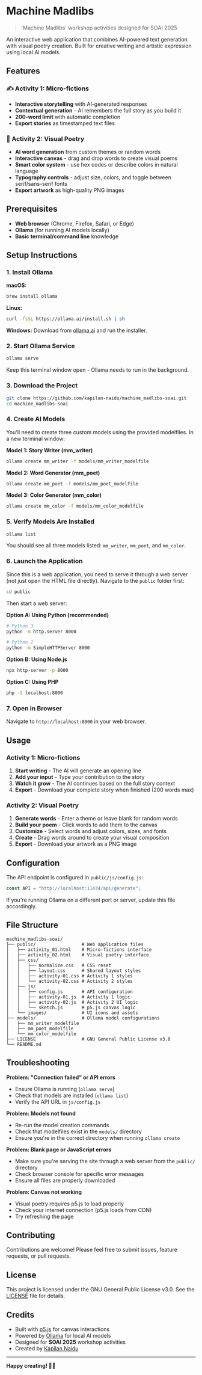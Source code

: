 # Machine Madlibs

> 'Machine Madlibs' workshop activities designed for SOAI 2025

An interactive web application that combines AI-powered text generation with visual poetry creation. Built for creative writing and artistic expression using local AI models.

## Features

### ✍️ Activity 1: Micro-fictions
- **Interactive storytelling** with AI-generated responses
- **Contextual generation** - AI remembers the full story as you build it
- **200-word limit** with automatic completion
- **Export stories** as timestamped text files

### 🎨 Activity 2: Visual Poetry
- **AI word generation** from custom themes or random words
- **Interactive canvas** - drag and drop words to create visual poems
- **Smart color system** - use hex codes or describe colors in natural language
- **Typography controls** - adjust size, colors, and toggle between serif/sans-serif fonts
- **Export artwork** as high-quality PNG images

## Prerequisites

- **Web browser** (Chrome, Firefox, Safari, or Edge)
- **Ollama** (for running AI models locally)
- **Basic terminal/command line** knowledge

## Setup Instructions

### 1. Install Ollama

**macOS:**
```bash
brew install ollama
```

**Linux:**
```bash
curl -fsSL https://ollama.ai/install.sh | sh
```

**Windows:**
Download from [ollama.ai](https://ollama.ai/download) and run the installer.

### 2. Start Ollama Service

```bash
ollama serve
```

Keep this terminal window open - Ollama needs to run in the background.

### 3. Download the Project

```bash
git clone https://github.com/kapilan-naidu/machine_madlibs-soai.git
cd machine_madlibs-soai
```

### 4. Create AI Models

You'll need to create three custom models using the provided modelfiles. In a new terminal window:

**Model 1: Story Writer (mm_writer)**
```bash
ollama create mm_writer -f models/mm_writer_modelfile
```

**Model 2: Word Generator (mm_poet)**
```bash
ollama create mm_poet -f models/mm_poet_modelfile
```

**Model 3: Color Generator (mm_color)**
```bash
ollama create mm_color -f models/mm_color_modelfile
```

### 5. Verify Models Are Installed

```bash
ollama list
```

You should see all three models listed: `mm_writer`, `mm_poet`, and `mm_color`.

### 6. Launch the Application

Since this is a web application, you need to serve it through a web server (not just open the HTML file directly). Navigate to the `public` folder first:

```bash
cd public
```

Then start a web server:

**Option A: Using Python (recommended)**
```bash
# Python 3
python -m http.server 8000

# Python 2
python -m SimpleHTTPServer 8000
```

**Option B: Using Node.js**
```bash
npx http-server -p 8000
```

**Option C: Using PHP**
```bash
php -S localhost:8000
```

### 7. Open in Browser

Navigate to `http://localhost:8000` in your web browser.

## Usage

### Activity 1: Micro-fictions
1. **Start writing** - The AI will generate an opening line
2. **Add your input** - Type your contribution to the story
3. **Watch it grow** - The AI continues based on the full story context
4. **Export** - Download your complete story when finished (200 words max)

### Activity 2: Visual Poetry
1. **Generate words** - Enter a theme or leave blank for random words
2. **Build your poem** - Click words to add them to the canvas
3. **Customize** - Select words and adjust colors, sizes, and fonts
4. **Create** - Drag words around to create your visual composition
5. **Export** - Download your artwork as a PNG image

## Configuration

The API endpoint is configured in `public/js/config.js`:
```javascript
const API = "http://localhost:11434/api/generate";
```

If you're running Ollama on a different port or server, update this file accordingly.

## File Structure

```
machine_madlibs-soai/
├── public/                 # Web application files
│   ├── activity_01.html    # Micro-fictions interface
│   ├── activity_02.html    # Visual poetry interface
│   ├── css/
│   │   ├── normalize.css   # CSS reset
│   │   ├── layout.css      # Shared layout styles
│   │   ├── activity-01.css # Activity 1 styles
│   │   └── activity-02.css # Activity 2 styles
│   ├── js/
│   │   ├── config.js       # API configuration
│   │   ├── activity-01.js  # Activity 1 logic
│   │   ├── activity-02.js  # Activity 2 UI logic
│   │   └── sketch.js       # p5.js canvas logic
│   └── images/             # UI icons and assets
├── models/                 # Ollama model configurations
│   ├── mm_writer_modelfile
│   ├── mm_poet_modelfile
│   └── mm_color_modelfile
├── LICENSE                 # GNU General Public License v3.0
└── README.md
```

## Troubleshooting

**Problem: "Connection failed" or API errors**
- Ensure Ollama is running (`ollama serve`)
- Check that models are installed (`ollama list`)
- Verify the API URL in `js/config.js`

**Problem: Models not found**
- Re-run the model creation commands
- Check that modelfiles exist in the `models/` directory
- Ensure you're in the correct directory when running `ollama create`

**Problem: Blank page or JavaScript errors**
- Make sure you're serving the site through a web server from the `public/` directory
- Check browser console for specific error messages
- Ensure all files are properly downloaded

**Problem: Canvas not working**
- Visual poetry requires p5.js to load properly
- Check your internet connection (p5.js loads from CDN)
- Try refreshing the page

## Contributing

Contributions are welcome! Please feel free to submit issues, feature requests, or pull requests.

## License

This project is licensed under the GNU General Public License v3.0. See the [LICENSE](LICENSE) file for details.

## Credits

- Built with [p5.js](https://p5js.org/) for canvas interactions
- Powered by [Ollama](https://ollama.ai/) for local AI models
- Designed for **SOAI 2025** workshop activities
- Created by [Kapilan Naidu](https://github.com/kapilan-naidu)

---

**Happy creating! 🎨📝**
